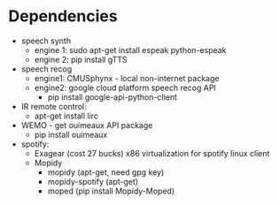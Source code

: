 # Dependencies
- speech synth
    - engine 1: sudo apt-get install espeak python-espeak
    - engine 2: pip install gTTS 
- speech recog
    - engine1: CMUSphynx - local non-internet package
    - engine2: google cloud platform speech recog API
      - pip install google-api-python-client
- IR remote control:
    - apt-get install lirc
- WEMO - get ouimeaux API package
    - pip install ouimeaux
- spotify:
    - Exagear (cost 27 bucks) x86 virtualization for spotify linux client 
    - Mopidy
      - mopidy (apt-get, need gpg key)
      - mopidy-spotify (apt-get)
      - moped (pip install Mopidy-Moped)

